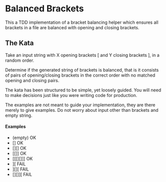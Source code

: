# Balanced Brackets
This a TDD implementation of a bracket balancing helper which ensures all brackets in a file are balanced with opening and closing brackets.

## The Kata
Take an input string with X opening brackets [ and Y closing brackets ], in a random order.

Determine if the generated string of brackets is balanced, that is it consists of pairs of opening/closing brackets in the
correct order with no matched opening and closing pairs.

The kata has been structured to be simple, yet loosely guided. You will need to make decisions just like you were writing
code for production.

The examples are not meant to guide your implementation, they are there merely to give examples.
Do not worry about input other than brackets and empty string.

#### Examples
* (empty) OK
* [] OK
* [][] OK
* [[]] OK
* [[[][]]] OK
* ][ FAIL
* ][][ FAIL
* [][]][ FAIL